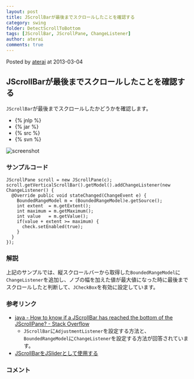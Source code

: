```yaml
---
layout: post
title: JScrollBarが最後までスクロールしたことを確認する
category: swing
folder: DetectScrollToBottom
tags: [JScrollBar, JScrollPane, ChangeListener]
author: aterai
comments: true
---
```


Posted by [aterai](http://terai.xrea.jp/aterai.html) at 2013-03-04

## JScrollBarが最後までスクロールしたことを確認する
`JScrollBar`が最後までスクロールしたかどうかを確認します。

- {% jnlp %}
- {% jar %}
- {% src %}
- {% svn %}

<!-- dummy comment line for breaking list -->

![screenshot](https://lh5.googleusercontent.com/-OoIPVjne_9M/UTPo6KgN_NI/AAAAAAAABlw/7miro8ywcyg/s800/DetectScrollToBottom.png)

### サンプルコード
<pre class="prettyprint"><code>JScrollPane scroll = new JScrollPane(c);
scroll.getVerticalScrollBar().getModel().addChangeListener(new ChangeListener() {
  @Override public void stateChanged(ChangeEvent e) {
    BoundedRangeModel m = (BoundedRangeModel)e.getSource();
    int extent  = m.getExtent();
    int maximum = m.getMaximum();
    int value   = m.getValue();
    if(value + extent &gt;= maximum) {
      check.setEnabled(true);
    }
  }
});
</code></pre>

### 解説
上記のサンプルでは、縦スクロールバーから取得した`BoundedRangeModel`に`ChangeListener`を追加し、ノブの幅を加えた値が最大値になった時に最後までスクロールしたと判断して、`JCheckBox`を有効に設定しています。

### 参考リンク
- [java - How to know if a JScrollBar has reached the bottom of the JScrollPane? - Stack Overflow](http://stackoverflow.com/questions/12916192/how-to-know-if-a-jscrollbar-has-reached-the-bottom-of-the-jscrollpane)
    - `JScrollBar`に`AdjustmentListener`を設定する方法と、`BoundedRangeModel`に`ChangeListener`を設定する方法が回答されています。
- [JScrollBarをJSliderとして使用する](http://terai.xrea.jp/Swing/ScrollBarAsSlider.html)

<!-- dummy comment line for breaking list -->

### コメント
